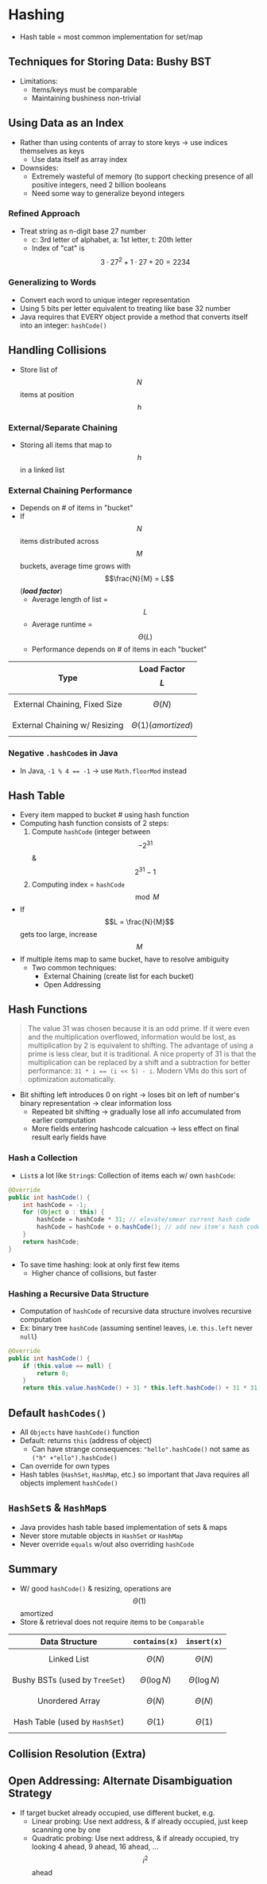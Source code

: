 # Hashing
* Hash table = most common implementation for set/map

## Techniques for Storing Data: Bushy BST
* Limitations:
    * Items/keys must be comparable
    * Maintaining bushiness non-trivial

## Using Data as an Index
* Rather than using contents of array to store keys → use indices themselves as keys
    * Use data itself as array index
* Downsides:
    * Extremely wasteful of memory (to support checking presence of all positive integers, need 2 billion booleans
    * Need some way to generalize beyond integers

### Refined Approach
* Treat string as n-digit base 27 number
    * c: 3rd letter of alphabet, a: 1st letter, t: 20th letter
    * Index of "cat" is $$3 \cdot 27^{2} + 1 \cdot 27 + 20 = 2234$$

### Generalizing to Words
* Convert each word to unique integer representation
* Using 5 bits per letter equivalent to treating like base 32 number
* Java requires that EVERY object provide a method that converts itself into an integer: `hashCode()`

## Handling Collisions
* Store list of $$N$$ items at position $$h$$

### External/Separate Chaining
* Storing all items that map to $$h$$ in a linked list

### External Chaining Performance
* Depends on # of items in "bucket"
* If $$N$$ items distributed across $$M$$ buckets, average time grows with $$\frac{N}{M} = L$$ (***load factor***)
    * Average length of list = $$L$$
    * Average runtime = $$\Theta(L)$$
    * Performance depends on # of items in each "bucket"

| Type                          | Load Factor $$L$$       |
|:-----------------------------:|:-----------------------:|
| External Chaining, Fixed Size | $$\Theta(N)$$           |
| External Chaining w/ Resizing | $$\Theta(1) (amortized)$$ |

### Negative `.hashCode`s in Java
* In Java, `-1 % 4 == -1` → use `Math.floorMod` instead

## Hash Table
* Every item mapped to bucket # using hash function
* Computing hash function consists of 2 steps:
    1. Compute `hashCode` (integer between $$-2^{31}$$ & $$2^{31} - 1$$
    2. Computing index = `hashCode` $$\mod M$$
* If $$L = \frac{N}{M}$$ gets too large, increase $$M$$
* If multiple items map to same bucket, have to resolve ambiguity
    * Two common techniques:
        * External Chaining (create list for each bucket)
        * Open Addressing

## Hash Functions
> The value 31 was chosen because it is an odd prime. If it were even and the multiplication overflowed, information would be lost, as multiplication by 2 is equivalent to shifting. The advantage of using a prime is less clear, but it is traditional. A nice property of 31 is that the multiplication can be replaced by a shift and a subtraction for better performance: `31 * i == (i << 5) - i`. Modern VMs do this sort of optimization automatically.
* Bit shifting left introduces 0 on right → loses bit on left of number's binary representation → clear information loss
    * Repeated bit shifting → gradually lose all info accumulated from earlier computation
    * More fields entering hashcode calcuation → less effect on final result early fields have

### Hash a Collection
* `List`s a lot like `String`s: Collection of items each w/ own `hashCode`:
```java
@Override
public int hashCode() {
    int hashCode = -1;
    for (Object o : this) {
        hashCode = hashCode * 31; // elevate/smear current hash code
        hashCode = hashCode + o.hashCode(); // add new item's hash code
    }
    return hashCode;
}
```

* To save time hashing: look at only first few items
    * Higher chance of collisions, but faster

### Hashing a Recursive Data Structure
* Computation of `hashCode` of recursive data structure involves recursive computation
* Ex: binary tree `hashCode` (assuming sentinel leaves, i.e. `this.left` never `null`)
```java
@Override
public int hashCode() {
    if (this.value == null) {
        return 0;
    }
    return this.value.hashCode() + 31 * this.left.hashCode() + 31 * 31 * this.right.hashCode();
```

## Default `hashCodes()`
* All `Objects` have `hashCode()` function
* Default: returns `this` (address of object)
    * Can have strange consequences: `"hello".hashCode()` not same as `("h" +"ello").hashCode()`
* Can override for own types
* Hash tables (`HashSet`, `HashMap`, etc.) so important that Java requires all objects implement `hashCode()`

## `HashSet`s & `HashMap`s
* Java provides hash table based implementation of sets & maps
* Never store mutable objects in `HashSet` or `HashMap`
* Never override `equals` w/out also overriding `hashCode`

## Summary
* W/ good `hashCode()` & resizing, operations are $$\Theta(1)$$ amortized
* Store & retrieval does not require items to be `Comparable`

| Data Structure                 | `contains(x)`       | `insert(x)`         |
|:------------------------------:|:-------------------:|:-------------------:|
| Linked List                    | $$\Theta(N)$$       | $$\Theta(N)$$       |
| Bushy BSTs (used by `TreeSet`) | $$\Theta(\log{N})$$ | $$\Theta(\log{N})$$ |
| Unordered Array                | $$\Theta(N)$$       | $$\Theta(N)$$       |
| Hash Table (used by `HashSet`) | $$\Theta(1)$$       | $$\Theta(1)$$       |

## Collision Resolution (Extra)

## Open Addressing: Alternate Disambiguation Strategy
* If target bucket already occupied, use different bucket, e.g.
    * Linear probing: Use next address, & if already occupied, just keep scanning one by one
    * Quadratic probing: Use next address, & if already occupied, try looking 4 ahead, 9 ahead, 16 ahead, ... $$i^{2}$$ ahead
